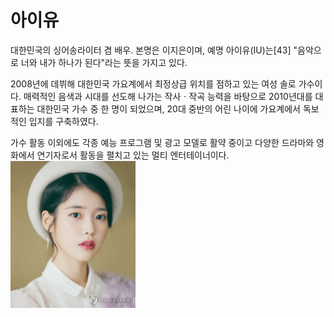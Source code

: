 # 아이유
대한민국의 싱어송라이터 겸 배우. 본명은 이지은이며, 예명 아이유(IU)는[43] "음악으로 너와 내가 하나가 된다"라는 뜻을 가지고 있다.   

2008년에 데뷔해 대한민국 가요계에서 최정상급 위치를 점하고 있는 여성 솔로 가수이다. 매력적인 음색과 시대를 선도해 나가는 작사ㆍ작곡 능력을 바탕으로 2010년대를 대표하는 대한민국 가수 중 한 명이 되었으며, 20대 중반의 어린 나이에 가요계에서 독보적인 입지를 구축하였다.   

가수 활동 이외에도 각종 예능 프로그램 및 광고 모델로 활약 중이고 다양한 드라마와 영화에서 연기자로서 활동을 펼치고 있는 멀티 엔터테이너이다.   
<img src="./HwangHyeJung.jpg" width="200">
